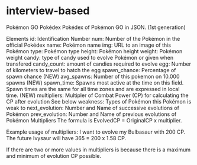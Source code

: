 # interview-based


Pokémon GO Pokédex
Pokédex of Pokémon GO in JSON. (1st generation)

Elements
id: Identification Number
num: Number of the Pokémon in the official Pokédex
name: Pokémon name
img: URL to an image of this Pokémon
type: Pokémon type
height: Pokémon height
weight: Pokémon weight
candy: type of candy used to evolve Pokémon or given when transfered
candy_count: amount of candies required to evolve
egg: Number of kilometers to travel to hatch the egg
spawn_chance: Percentage of spawn chance (NEW)
avg_spawns: Number of this pokemon on 10.000 spawns (NEW)
spawn_time: Spawns most active at the time on this field. Spawn times are the same for all time zones and are expressed in local time. (NEW)
multipliers: Multipler of Combat Power (CP) for calculating the CP after evolution See below
weakness: Types of Pokémon this Pokémon is weak to
next_evolution: Number and Name of successive evolutions of Pokémon
prev_evolution: Number and Name of previous evolutions of Pokémon
Multipliers
The formula is EvolvedCP = OriginalCP x multiplier.

Example usage of multipliers: I want to evolve my Bulbasaur with 200 CP. The future Ivysaur will have 365 = 200 x 1.58 CP.

If there are two or more values in multipliers is because there is a maximum and minimum of evolution CP possible.

